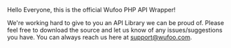 Hello Everyone, this is the official Wufoo PHP API Wrapper!

We're working hard to give to you an API Library we can be proud of.  Please feel free to download the source and let us 
know of any issues/suggestions you have.  You can always reach us here at support@wufoo.com.